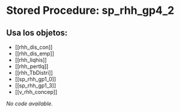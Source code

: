 # Stored Procedure: sp_rhh_gp4_2

## Usa los objetos:
- [[rhh_dis_con]]
- [[rhh_dis_emp]]
- [[rhh_liqhis]]
- [[rhh_pertlq]]
- [[rhh_TbDistri]]
- [[sp_rhh_gp1_0]]
- [[sp_rhh_gp1_3]]
- [[v_rhh_concep]]

*No code available.*
